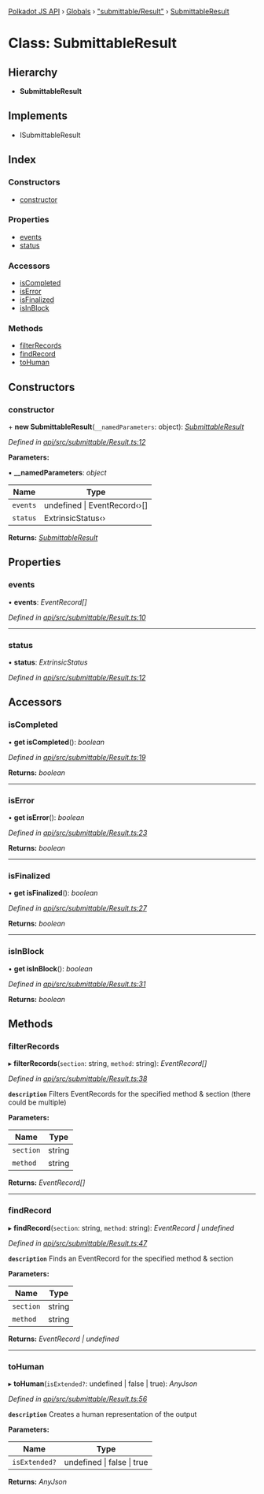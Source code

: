 [Polkadot JS API](../README.md) › [Globals](../globals.md) › ["submittable/Result"](../modules/_submittable_result_.md) › [SubmittableResult](_submittable_result_.submittableresult.md)

# Class: SubmittableResult

## Hierarchy

* **SubmittableResult**

## Implements

* ISubmittableResult

## Index

### Constructors

* [constructor](_submittable_result_.submittableresult.md#constructor)

### Properties

* [events](_submittable_result_.submittableresult.md#events)
* [status](_submittable_result_.submittableresult.md#status)

### Accessors

* [isCompleted](_submittable_result_.submittableresult.md#iscompleted)
* [isError](_submittable_result_.submittableresult.md#iserror)
* [isFinalized](_submittable_result_.submittableresult.md#isfinalized)
* [isInBlock](_submittable_result_.submittableresult.md#isinblock)

### Methods

* [filterRecords](_submittable_result_.submittableresult.md#filterrecords)
* [findRecord](_submittable_result_.submittableresult.md#findrecord)
* [toHuman](_submittable_result_.submittableresult.md#tohuman)

## Constructors

###  constructor

\+ **new SubmittableResult**(`__namedParameters`: object): *[SubmittableResult](_submittable_result_.submittableresult.md)*

*Defined in [api/src/submittable/Result.ts:12](https://github.com/polkadot-js/api/blob/e6afed9bb1/packages/api/src/submittable/Result.ts#L12)*

**Parameters:**

▪ **__namedParameters**: *object*

Name | Type |
------ | ------ |
`events` | undefined &#124; EventRecord‹›[] |
`status` | ExtrinsicStatus‹› |

**Returns:** *[SubmittableResult](_submittable_result_.submittableresult.md)*

## Properties

###  events

• **events**: *EventRecord[]*

*Defined in [api/src/submittable/Result.ts:10](https://github.com/polkadot-js/api/blob/e6afed9bb1/packages/api/src/submittable/Result.ts#L10)*

___

###  status

• **status**: *ExtrinsicStatus*

*Defined in [api/src/submittable/Result.ts:12](https://github.com/polkadot-js/api/blob/e6afed9bb1/packages/api/src/submittable/Result.ts#L12)*

## Accessors

###  isCompleted

• **get isCompleted**(): *boolean*

*Defined in [api/src/submittable/Result.ts:19](https://github.com/polkadot-js/api/blob/e6afed9bb1/packages/api/src/submittable/Result.ts#L19)*

**Returns:** *boolean*

___

###  isError

• **get isError**(): *boolean*

*Defined in [api/src/submittable/Result.ts:23](https://github.com/polkadot-js/api/blob/e6afed9bb1/packages/api/src/submittable/Result.ts#L23)*

**Returns:** *boolean*

___

###  isFinalized

• **get isFinalized**(): *boolean*

*Defined in [api/src/submittable/Result.ts:27](https://github.com/polkadot-js/api/blob/e6afed9bb1/packages/api/src/submittable/Result.ts#L27)*

**Returns:** *boolean*

___

###  isInBlock

• **get isInBlock**(): *boolean*

*Defined in [api/src/submittable/Result.ts:31](https://github.com/polkadot-js/api/blob/e6afed9bb1/packages/api/src/submittable/Result.ts#L31)*

**Returns:** *boolean*

## Methods

###  filterRecords

▸ **filterRecords**(`section`: string, `method`: string): *EventRecord[]*

*Defined in [api/src/submittable/Result.ts:38](https://github.com/polkadot-js/api/blob/e6afed9bb1/packages/api/src/submittable/Result.ts#L38)*

**`description`** Filters EventRecords for the specified method & section (there could be multiple)

**Parameters:**

Name | Type |
------ | ------ |
`section` | string |
`method` | string |

**Returns:** *EventRecord[]*

___

###  findRecord

▸ **findRecord**(`section`: string, `method`: string): *EventRecord | undefined*

*Defined in [api/src/submittable/Result.ts:47](https://github.com/polkadot-js/api/blob/e6afed9bb1/packages/api/src/submittable/Result.ts#L47)*

**`description`** Finds an EventRecord for the specified method & section

**Parameters:**

Name | Type |
------ | ------ |
`section` | string |
`method` | string |

**Returns:** *EventRecord | undefined*

___

###  toHuman

▸ **toHuman**(`isExtended?`: undefined | false | true): *AnyJson*

*Defined in [api/src/submittable/Result.ts:56](https://github.com/polkadot-js/api/blob/e6afed9bb1/packages/api/src/submittable/Result.ts#L56)*

**`description`** Creates a human representation of the output

**Parameters:**

Name | Type |
------ | ------ |
`isExtended?` | undefined &#124; false &#124; true |

**Returns:** *AnyJson*
